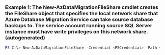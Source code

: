 ### Example 1: The New-AzDataMigrationFileShare cmdlet creates the FileShare object that specifies the local network share that Azure Database Migration Service can take source database backups to. The service account running source SQL Server instance must have write privileges on this network share. (autogenerated)
```powershell
PS C:\> New-AzDataMigrationFileShare -Credential <PSCredential> -Path <String>
```

